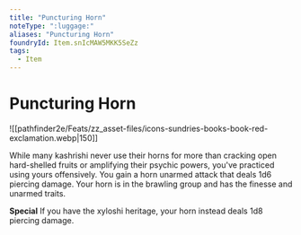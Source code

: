 ```yaml
---
title: "Puncturing Horn"
noteType: ":luggage:"
aliases: "Puncturing Horn"
foundryId: Item.snIcMAW5MKK5SeZz
tags:
  - Item
---
```


# Puncturing Horn
![[pathfinder2e/Feats/zz_asset-files/icons-sundries-books-book-red-exclamation.webp|150]]

While many kashrishi never use their horns for more than cracking open hard-shelled fruits or amplifying their psychic powers, you've practiced using yours offensively. You gain a horn unarmed attack that deals 1d6 piercing damage. Your horn is in the brawling group and has the finesse and unarmed traits.

**Special** If you have the xyloshi heritage, your horn instead deals 1d8 piercing damage.
